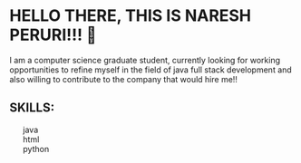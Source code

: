 <h1>HELLO THERE, THIS IS NARESH PERURI!!! &#128075;</h1>
    <p>I am a computer science graduate student, currently looking for working opportunities to refine myself in the field of java full stack development and also willing to contribute to the company that would hire me!!</p>
    <h2>SKILLS:</h2>
    <ul type="none">
        <li>java</li>
        <li>html</li>
        <li>python</li>
    </ul>

